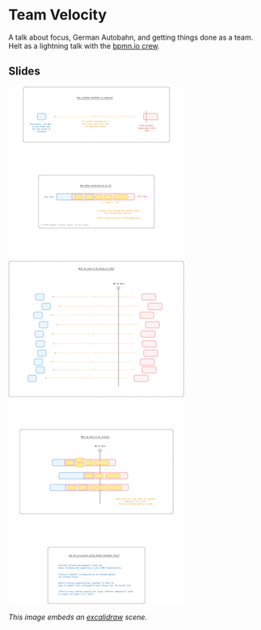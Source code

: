 # Team Velocity

A talk about focus, German Autobahn, and getting things done as a team. Helt as a lightning talk with the [bpmn.io crew](https://bpmn.io/).

## Slides

![Slides](./software-development-velocity.png)

_This image embeds an [excalidraw](https://excalidraw.com) scene._
